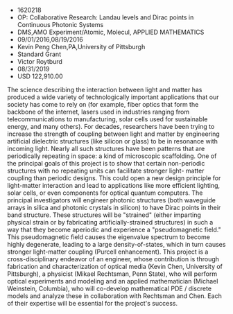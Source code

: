
* 1620218
* OP: Collaborative Research: Landau levels and Dirac points in Continuous Photonic Systems
* DMS,AMO Experiment/Atomic, Molecul, APPLIED MATHEMATICS
* 09/01/2016,08/19/2016
* Kevin Peng Chen,PA,University of Pittsburgh
* Standard Grant
* Victor Roytburd
* 08/31/2019
* USD 122,910.00

The science describing the interaction between light and matter has produced a
wide variety of technologically important applications that our society has come
to rely on (for example, fiber optics that form the backbone of the internet,
lasers used in industries ranging from telecommunications to manufacturing,
solar cells used for sustainable energy, and many others). For decades,
researchers have been trying to increase the strength of coupling between light
and matter by engineering artificial dielectric structures (like silicon or
glass) to be in resonance with incoming light. Nearly all such structures have
been patterns that are periodically repeating in space: a kind of microscopic
scaffolding. One of the principal goals of this project is to show that certain
non-periodic structures with no repeating units can facilitate stronger light-
matter coupling than periodic designs. This could open a new design principle
for light-matter interaction and lead to applications like more efficient
lighting, solar cells, or even components for optical quantum computers. The
principal investigators will engineer photonic structures (both waveguide arrays
in silica and photonic crystals in silicon) to have Dirac points in their band
structure. These structures will be "strained" (either imparting physical strain
or by fabricating artificially-strained structures) in such a way that they
become aperiodic and experience a "pseudomagnetic field." This pseudomagnetic
field causes the eigenvalue spectrum to become highly degenerate, leading to a
large density-of-states, which in turn causes stronger light-matter coupling
(Purcell enhancement). This project is a cross-disciplinary endeavor of an
engineer, whose contribution is through fabrication and characterization of
optical media (Kevin Chen, University of Pittsburgh), a physicist (Mikael
Rechtsman, Penn State), who will perform optical experiments and modeling and an
applied mathematician (Michael Weinstein, Columbia), who will co-develop
mathematical PDE / discrete models and analyze these in collaboration with
Rechtsman and Chen. Each of their expertise will be essential for the project's
success.
